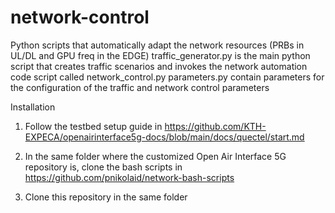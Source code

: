 # network-control

Python scripts that automatically adapt the network resources (PRBs in UL/DL and GPU freq in the EDGE) 
traffic_generator.py is the main python script that creates traffic scenarios and invokes the network automation code script called network_control.py
parameters.py contain parameters for the configuration of the traffic and network control parameters

Installation
1) Follow the testbed setup guide in https://github.com/KTH-EXPECA/openairinterface5g-docs/blob/main/docs/quectel/start.md

2) In the same folder where the customized Open Air Interface 5G repository is, clone the bash scripts in https://github.com/pnikolaid/network-bash-scripts

3) Clone this repository in the same folder


